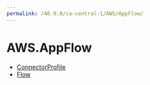 ```yaml
---
permalink: /48.0.0/ca-central-1/AWS/AppFlow/
---
```


# AWS.AppFlow



* [ConnectorProfile](ConnectorProfile.md)
* [Flow](Flow.md)